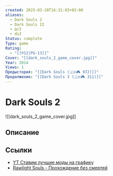 ```yaml
---
created: 2025-03-28T16:31:03+03:00
aliases:
  - Dark Souls 2
  - Dark Souls II
  - дс2
  - ds2
Status: complete
Type: game
Rating:
  - "[[®️12|PG-13]]"
Cover: "[[dark_souls_2_game_cover.jpg]]"
Year: 2014
Views: 1
Предыстория: "[[Dark Souls (🇯🇵🎮 972)]]"
Продолжение: "[[Dark Souls 3 (🇯🇵🎮 311)]]"
---
```


# Dark Souls 2

![[dark_souls_2_game_cover.jpg]]



## Описание

## Ссылки

 - [YT Ставим лучшие моды на графику](https://youtu.be/d8ZiZNhkzok)
 - [Rawlight Souls - Прохождение без смертей](https://youtu.be/KQueaKzRALA?si=j0iZFnJTFWFgo_Rp)

